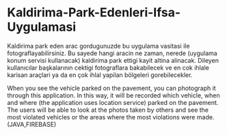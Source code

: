 # Kaldirima-Park-Edenleri-Ifsa-Uygulamasi
Kaldirima park eden arac gordugunuzde bu uygulama vasitasi ile fotograflayabilirsiniz. Bu sayede hangi aracin ne zaman, nerede (uygulama konum servisi kullanacak) kaldirima park ettigi kayit altina alinacak. Dileyen kullanıcılar başkalarının cektigi fotograflara bakabilecek ve en cok ihlale karisan araçlari ya da en çok ihlal yapilan bölgeleri gorebilecekler.

When you see the vehicle parked on the pavement, you can photograph it through this application. In this way, it will be
recorded which vehicle, when and where (the application uses location service) parked on the pavement. The users will be able to
look at the photos taken by others and see the most violated vehicles or the areas where the most violations were made.
(JAVA,FIREBASE)
